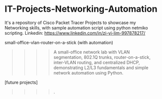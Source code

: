 # IT-Projects-Networking-Automation
It's a repository of Cisco Packet Tracer Projects to showcase my Networking skills, with sample automation script using python netmiko scripting. Linkedin: https://www.linkedin.com/in/zi-yi-lim-997878217/

small-office-vlan-router-on-a-stick (with automation)
![]()
>>>> A small-office network lab with VLAN segmentation, 802.1Q trunks, router-on-a-stick, 
>>>> inter-VLAN routing, and centralized DHCP, demonstrating L2/L3 fundamentals and
>>>> simple network automation using Python.

[future projects]
>>>> .
